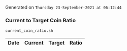 Generated on `Thursday 23-September-2021 at 06:12:44`

### Current to Target Coin Ratio
`current_coin_ratio.sh`

Date|Current|Target|Ratio
---|---|---|---
